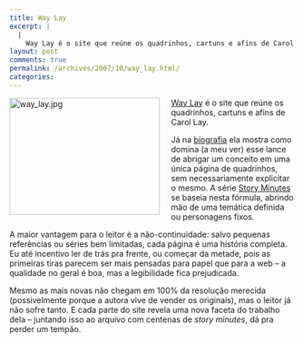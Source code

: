 ```yaml
---
title: Way Lay
excerpt: |
  |
    Way Lay é o site que reúne os quadrinhos, cartuns e afins de Carol Lay. Já na biografia ela mostra como domina (a meu ver) esse lance de abrigar um conceito em uma única página de quadrinhos, sem necessariamente explicitar...
layout: post
comments: true
permalink: /archives/2007/10/way_lay.html/
categories:
---
```

<span class="mt-enclosure mt-enclosure-image"><img alt="way_lay.jpg" src="//chester.me/archives/img/way_lay.jpg" width="265" height="206" class="mt-image-left" style="float: left; margin: 0 20px 20px 0;" /></span>[Way Lay][1] é o site que reúne os quadrinhos, cartuns e afins de Carol Lay.

Já na [biografia][2] ela mostra como domina (a meu ver) esse lance de abrigar um conceito em uma única página de quadrinhos, sem necessariamente explicitar o mesmo. A série [Story Minutes][3] se baseia nesta fórmula, abrindo mão de uma temática definida ou personagens fixos.

A maior vantagem para o leitor é a não-continuidade: salvo pequenas referências ou séries bem limitadas, cada página é uma história completa. Eu até incentivo ler de trás pra frente, ou começar da metade, pois as primeiras tiras parecem ser mais pensadas para papel que para a web &#8211; a qualidade no geral é boa, mas a legibilidade fica prejudicada.

Mesmo as mais novas não chegam em 100% da resolução merecida (possivelmente porque a autora vive de vender os originais), mas o leitor já não sofre tanto. E cada parte do site revela uma nova faceta do trabalho dela &#8211; juntando isso ao arquivo com centenas de *story minutes*, dá pra perder um tempão.

 [1]: http://www.waylay.com/
 [2]: http://www.waylay.com/Bio/BioMain.html
 [3]: http://www.waylay.com/Store/OrigPages/Originals.html
